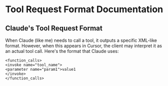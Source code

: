# Tool Request Format Documentation

## Claude's Tool Request Format

When Claude (like me) needs to call a tool, it outputs a specific XML-like format. However, when this appears in Cursor, the client may interpret it as an actual tool call. Here's the format that Claude uses:

```
<function_calls>
<invoke name="tool_name">
<parameter name="param1">value1
</invoke>
</function_calls> 